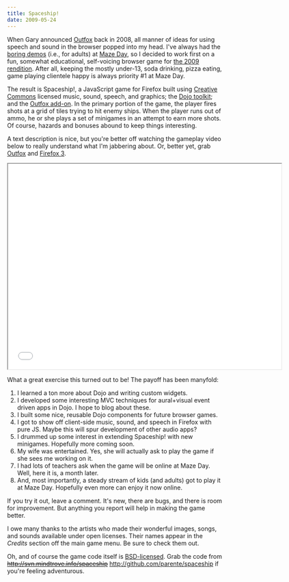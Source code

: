 ```yaml
---
title: Spaceship!
date: 2009-05-24
---
```


<p>When Gary announced <a href="http://wwwx.cs.unc.edu/~gb/wp/blog/2008/07/27/outfox-speech-sound-and-more-for-firefox/">Outfox</a> back in 2008, all manner of ideas for using speech and sound in the browser popped into my head. I've always had the <a href="http://mindtrove.info/clique/">boring demos</a> (i.e., for adults) at <a href="http://wwwx.cs.unc.edu/~gb/wp/blog/2008/01/22/maze-day-2008/">Maze Day</a>, so I decided to work first on a fun, somewhat educational, self-voicing browser game for <a href="http://wwwx.cs.unc.edu/~gb/wp/blog/2009/02/15/maze-day-2009/">the 2009 rendition</a>. After all, keeping the mostly under-13, soda drinking, pizza eating, game playing clientele happy is always priority #1 at Maze Day.</p>

<p>The result is Spaceship!, a JavaScript game for Firefox built using <a href="http://creativecommons.org/">Creative Commons</a> licensed music, sound, speech, and graphics; the <a href="http://dojotoolkit.org">Dojo toolkit</a>; and the <a href="http://code.google.com/p/outfox">Outfox add-on</a>. In the primary portion of the game, the player fires shots at a grid of tiles trying to hit enemy ships. When the player runs out of ammo, he or she plays a set of minigames in an attempt to earn more shots. Of course, hazards and bonuses abound to keep things interesting.</p>

<p>A text description is nice, but you're better off watching the gameplay video below to really understand what I'm jabbering about. Or, better yet, grab <a href="http://code.google.com/p/outfox">Outfox</a> and <a href="http://www.mozilla.com/en-US/firefox/personal.html?from=getfirefox">Firefox 3</a>.</p>

<iframe src="//player.vimeo.com/video/4812387" width="640" height="480" webkitallowfullscreen mozallowfullscreen allowfullscreen></iframe>

<p>What a great exercise this turned out to be! The payoff has been manyfold:</p>

<ol>
    <li>I learned a ton more about Dojo and writing custom widgets.</li>
    <li>I developed some interesting MVC techniques for aural+visual event driven apps in Dojo. I hope to blog about these.</li>
    <li>I built some nice, reusable Dojo components for future browser games.</li>
    <li>I got to show off client-side music, sound, and speech in Firefox with pure JS. Maybe this will spur development of other audio apps?</li>
    <li>I drummed up some interest in extending Spaceship! with new minigames. Hopefully more coming soon.</li>
    <li>My wife was entertained. Yes, she will actually ask to play the game if she sees me working on it.</li>
    <li>I had lots of teachers ask when the game will be online at Maze Day. Well, here it is, a month later.</li>
    <li>And, most importantly, a steady stream of kids (and adults) got to play it at Maze Day. Hopefully even more can enjoy it now online.</li>
</ol>

<p>If you try it out, leave a comment. It's new, there are bugs, and there is room for improvement. But anything you report will help in making the game better.
</p>

<p>I owe many thanks to the artists who made their wonderful images, songs, and sounds available under open licenses. Their names appear in the <em>Credits</em> section off the main game menu. Be sure to check them out.
</p>

<p>Oh, and of course the game code itself is <a href="http://creativecommons.org/licenses/BSD/">BSD-licensed</a>. Grab the code from <del><a href="http://svn.mindtrove.info/spaceship">http://svn.mindtrove.info/spaceship</a></del> <a href="http://github.com/parente/spaceship">http://github.com/parente/spaceship</a> if you're feeling adventurous.</p>

